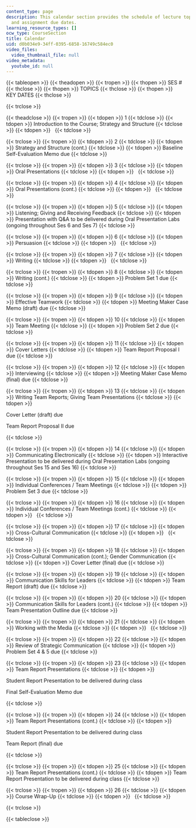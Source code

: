 ```yaml
---
content_type: page
description: This calendar section provides the schedule of lecture topics, presentations,
  and assignment due dates.
learning_resource_types: []
ocw_type: CourseSection
title: Calendar
uid: d0b034e9-34ff-0395-6858-16749c584ec0
video_files:
  video_thumbnail_file: null
video_metadata:
  youtube_id: null
---
```


{{< tableopen >}}
{{< theadopen >}}
{{< tropen >}}
{{< thopen >}}
SES #
{{< thclose >}}
{{< thopen >}}
TOPICS
{{< thclose >}}
{{< thopen >}}
KEY DATES
{{< thclose >}}

{{< trclose >}}

{{< theadclose >}}
{{< tropen >}}
{{< tdopen >}}
1
{{< tdclose >}}
{{< tdopen >}}
Introduction to the Course; Strategy and Structure
{{< tdclose >}}
{{< tdopen >}}
 
{{< tdclose >}}

{{< trclose >}}
{{< tropen >}}
{{< tdopen >}}
2
{{< tdclose >}}
{{< tdopen >}}
Strategy and Structure (cont.)
{{< tdclose >}}
{{< tdopen >}}
Baseline Self-Evaluation Memo due
{{< tdclose >}}

{{< trclose >}}
{{< tropen >}}
{{< tdopen >}}
3
{{< tdclose >}}
{{< tdopen >}}
Oral Presentations
{{< tdclose >}}
{{< tdopen >}}
 
{{< tdclose >}}

{{< trclose >}}
{{< tropen >}}
{{< tdopen >}}
4
{{< tdclose >}}
{{< tdopen >}}
Oral Presentations (cont.)
{{< tdclose >}}
{{< tdopen >}}
 
{{< tdclose >}}

{{< trclose >}}
{{< tropen >}}
{{< tdopen >}}
5
{{< tdclose >}}
{{< tdopen >}}
Listening; Giving and Receiving Feedback
{{< tdclose >}}
{{< tdopen >}}
Presentation with Q&A to be delivered during Oral Presentation Labs (ongoing throughout Ses 6 and Ses 7)
{{< tdclose >}}

{{< trclose >}}
{{< tropen >}}
{{< tdopen >}}
6
{{< tdclose >}}
{{< tdopen >}}
Persuasion
{{< tdclose >}}
{{< tdopen >}}
 
{{< tdclose >}}

{{< trclose >}}
{{< tropen >}}
{{< tdopen >}}
7
{{< tdclose >}}
{{< tdopen >}}
Writing
{{< tdclose >}}
{{< tdopen >}}
 
{{< tdclose >}}

{{< trclose >}}
{{< tropen >}}
{{< tdopen >}}
8
{{< tdclose >}}
{{< tdopen >}}
Writing (cont.)
{{< tdclose >}}
{{< tdopen >}}
Problem Set 1 due
{{< tdclose >}}

{{< trclose >}}
{{< tropen >}}
{{< tdopen >}}
9
{{< tdclose >}}
{{< tdopen >}}
Effective Teamwork
{{< tdclose >}}
{{< tdopen >}}
Meeting Maker Case Memo (draft) due
{{< tdclose >}}

{{< trclose >}}
{{< tropen >}}
{{< tdopen >}}
10
{{< tdclose >}}
{{< tdopen >}}
Team Meeting
{{< tdclose >}}
{{< tdopen >}}
Problem Set 2 due
{{< tdclose >}}

{{< trclose >}}
{{< tropen >}}
{{< tdopen >}}
11
{{< tdclose >}}
{{< tdopen >}}
Cover Letters
{{< tdclose >}}
{{< tdopen >}}
Team Report Proposal I due
{{< tdclose >}}

{{< trclose >}}
{{< tropen >}}
{{< tdopen >}}
12
{{< tdclose >}}
{{< tdopen >}}
Interviewing
{{< tdclose >}}
{{< tdopen >}}
Meeting Maker Case Memo (final) due
{{< tdclose >}}

{{< trclose >}}
{{< tropen >}}
{{< tdopen >}}
13
{{< tdclose >}}
{{< tdopen >}}
Writing Team Reports; Giving Team Presentations
{{< tdclose >}}
{{< tdopen >}}


Cover Letter (draft) due

Team Report Proposal II due


{{< tdclose >}}

{{< trclose >}}
{{< tropen >}}
{{< tdopen >}}
14
{{< tdclose >}}
{{< tdopen >}}
Communicating Electronically
{{< tdclose >}}
{{< tdopen >}}
Interactive Presentation to be delivered during Oral Presentation Labs (ongoing throughout Ses 15 and Ses 16)
{{< tdclose >}}

{{< trclose >}}
{{< tropen >}}
{{< tdopen >}}
15
{{< tdclose >}}
{{< tdopen >}}
Individual Conferences / Team Meetings
{{< tdclose >}}
{{< tdopen >}}
Problem Set 3 due
{{< tdclose >}}

{{< trclose >}}
{{< tropen >}}
{{< tdopen >}}
16
{{< tdclose >}}
{{< tdopen >}}
Individual Conferences / Team Meetings (cont.)
{{< tdclose >}}
{{< tdopen >}}
 
{{< tdclose >}}

{{< trclose >}}
{{< tropen >}}
{{< tdopen >}}
17
{{< tdclose >}}
{{< tdopen >}}
Cross-Cultural Communication
{{< tdclose >}}
{{< tdopen >}}
 
{{< tdclose >}}

{{< trclose >}}
{{< tropen >}}
{{< tdopen >}}
18
{{< tdclose >}}
{{< tdopen >}}
Cross-Cultural Communication (cont.); Gender Communication
{{< tdclose >}}
{{< tdopen >}}
Cover Letter (final) due
{{< tdclose >}}

{{< trclose >}}
{{< tropen >}}
{{< tdopen >}}
19
{{< tdclose >}}
{{< tdopen >}}
Communication Skills for Leaders
{{< tdclose >}}
{{< tdopen >}}
Team Report (draft) due
{{< tdclose >}}

{{< trclose >}}
{{< tropen >}}
{{< tdopen >}}
20
{{< tdclose >}}
{{< tdopen >}}
Communication Skills for Leaders (cont.)
{{< tdclose >}}
{{< tdopen >}}
Team Presentation Outline due
{{< tdclose >}}

{{< trclose >}}
{{< tropen >}}
{{< tdopen >}}
21
{{< tdclose >}}
{{< tdopen >}}
Working with the Media
{{< tdclose >}}
{{< tdopen >}}
 
{{< tdclose >}}

{{< trclose >}}
{{< tropen >}}
{{< tdopen >}}
22
{{< tdclose >}}
{{< tdopen >}}
Review of Strategic Communication
{{< tdclose >}}
{{< tdopen >}}
Problem Set 4 & 5 due
{{< tdclose >}}

{{< trclose >}}
{{< tropen >}}
{{< tdopen >}}
23
{{< tdclose >}}
{{< tdopen >}}
Team Report Presentations
{{< tdclose >}}
{{< tdopen >}}


Student Report Presentation to be delivered during class

Final Self-Evaluation Memo due


{{< tdclose >}}

{{< trclose >}}
{{< tropen >}}
{{< tdopen >}}
24
{{< tdclose >}}
{{< tdopen >}}
Team Report Presentations (cont.)
{{< tdclose >}}
{{< tdopen >}}


Student Report Presentation to be delivered during class

Team Report (final) due


{{< tdclose >}}

{{< trclose >}}
{{< tropen >}}
{{< tdopen >}}
25
{{< tdclose >}}
{{< tdopen >}}
Team Report Presentations (cont.)
{{< tdclose >}}
{{< tdopen >}}
Team Report Presentation to be delivered during class
{{< tdclose >}}

{{< trclose >}}
{{< tropen >}}
{{< tdopen >}}
26
{{< tdclose >}}
{{< tdopen >}}
Course Wrap-Up
{{< tdclose >}}
{{< tdopen >}}
 
{{< tdclose >}}

{{< trclose >}}

{{< tableclose >}}